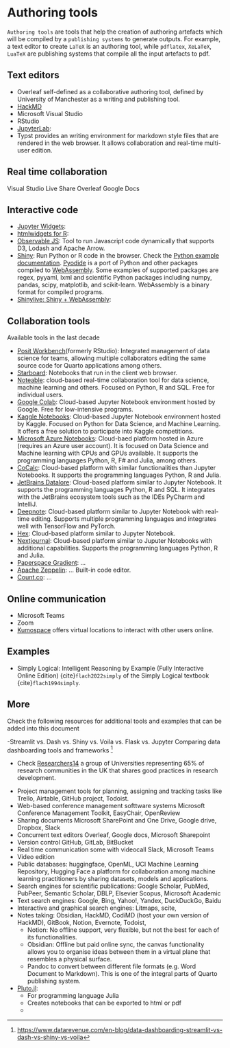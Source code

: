# Authoring tools

`Authoring tools` are tools that help the creation of authoring artefacts which
will be compiled by a `publishing systems` to generate outputs. For example, a
text editor to create `LaTeX` is an authoring tool, while `pdflatex`,
`XeLaTeX`, `LuaTeX` are publishing systems that compile all the input artefacts
to pdf.

## Text editors

- Overleaf self-defined as a collaborative authoring tool, defined by
  University of Manchester as a writing and publishing tool.
- [HackMD](https://hackmd.io/)
- Microsoft Visual Studio
- RStudio
- [JupyterLab](https://jupyterlab.readthedocs.io/en/latest/):
- Typst provides an writing environment for markdown style files that are
  rendered in the web browser. It allows collaboration and real-time multi-user
  edition.

## Real time collaboration

Visual Studio Live Share
Overleaf
Google Docs

## Interactive code

- [Jupyter Widgets](https://jupyter.org/widgets): 
- [htmlwidgets for R](http://www.htmlwidgets.org/):
- [Observable JS](https://observablehq.com/@observablehq/observable-javascript): Tool to
run Javascript code dynamically that supports D3, Lodash and Apache Arrow.
- [Shiny](https://shiny.posit.co/): Run Python or R code in the browser.
Check the [Python example documentation](https://shiny.posit.co/py/docs/overview.html).
[Pyodide](https://pyodide.org/en/stable/) is a port of Python and other packages compiled to
[WebAssembly](https://webassembly.org/). Some examples of supported
packages are  regex, pyyaml, lxml and scientific Python packages including
numpy, pandas, scipy, matplotlib, and scikit-learn.
WebAssembly is a binary format for compiled programs.
- [Shinylive: Shiny + WebAssembly](https://shiny.posit.co/py/docs/shinylive.html):


## Collaboration tools

Available tools in the last decade

- [Posit Workbench](https://posit.co/products/enterprise/workbench/)(formerly
  RStudio):
  Integrated management of data science for teams, allowing multiple
  collaborators editing the same source code for Quarto applications among
  others. 
- [Starboard](https://starboard.gg/): Notebooks that run in the client web
browser.
- [Noteable](https://noteable.io/): cloud-based real-time collaboration tool
for data science, machine learning and others. Focused on Python, R and
SQL. Free for individual users.
- [Google Colab](https://colab.research.google.com/): Cloud-based Jupyter
Notebook environment hosted by Google. Free for low-intensive programs.
- [Kaggle Notebooks](https://www.kaggle.com/notebooks): Cloud-based Jupyter
Notebook environment hosted by Kaggle. Focused on Python for Data Science,
and Machine Learning. It offers a free solution to participate into Kaggle
competitions.
- [Microsoft Azure Notebooks](https://notebooks.azure.com/): Cloud-baed
platform hosted in Azure (requires an Azure user account). It is focused on
Data Science and Machine learning with CPUs and GPUs available. It
supports the programming languages Python, R, F\# and Julia, among others.
- [CoCalc](https://cocalc.com/): Cloud-based platform with similar
functionalities than Jupyter Notebooks. It supports the programming
languages Python, R and Julia.
- [JetBrains Datalore](https://datalore.jetbrains.com/): Cloud-based platform
similar to Jupyter Notebook. It supports the programming languages Python,
R and SQL. It integrates with the JetBrains ecosystem tools such as the
IDEs PyCharm and IntelliJ.
- [Deepnote](https://deepnote.com/): Cloud-based platform similar to Jupyter
Notebook with real-time editing. Supports multiple programming languages
and integrates well with TensorFlow and PyTorch.
- [Hex](https://hex.tech/): Cloud-based platform similar to Jupyter Notebook.
- [Nextjournal](https://nextjournal.com/): Cloud-based platform similar to
Juputer Notebooks with additional capabilities. Supports the programming
languages Python, R and Julia. 
- [Paperspace Gradient](https://gradient.paperspace.com/): ...
- [Apache Zeppelin](https://zeppelin.apache.org/): ... Built-in code editor.
- [Count.co](https://count.co/): ...

## Online communication

- Microsoft Teams
- Zoom
- [Kumospace](https://www.kumospace.com/) offers virtual locations to interact
  with other users online.

## Examples

- Simply Logical: Intelligent Reasoning by Example (Fully Interactive
  Online Edition) {cite}`flach2022simply` of the Simply Logical textbook
  {cite}`flach1994simply`.


## More

Check the following resources for additional tools and examples that can be
added into this document

-Streamlit vs. Dash vs. Shiny vs. Voila vs. Flask vs. Jupyter
Comparing data dashboarding tools and frameworks [^1]
- Check [Researchers14](https://www.researchers14.ac.uk/) a group of
  Universities representing 65% of research communities in the UK that shares
  good practices in research development.

[^1]: https://www.datarevenue.com/en-blog/data-dashboarding-streamlit-vs-dash-vs-shiny-vs-voila


- Project management tools for planning, assigning and tracking tasks like
  Trello, Airtable, GitHub project, Todoist.
- Web-based conference management softtware systems Microsoft Conference
  Management Toolkit, EasyChair, OpenReview
- Sharing documents Microsoft SharePoint and One Drive, Google drive, Dropbox,
  Slack
- Concurrent text editors Overleaf, Google docs, Microsoft Sharepoint
- Version control GitHub, GitLab, BitBucket
- Real time communication some with videocall Slack, Microsoft Teams
- Video edition
- Public databases: huggingface, OpenML, UCI Machine Learning Repository,
  Hugging Face a platform for collaboration among machine learning
  practitioners by sharing datasets, models and applications.
- Search engines for scientific publications: Google Scholar, PubMed, PubPeer,
  Semantic Scholar, DBLP, Elsevier Scopus, Microsoft Academic
- Text search engines: Google, Bing, Yahoo!, Yandex, DuckDuckGo, Baidu 
- Interactive and graphical search engines: Litmaps, scite, 
- Notes taking: Obsidian, HackMD, CodiMD (host your own version of HackMD),
  GitBook, Notion, Evernote, Todoist, 
  - Notion: No offline support, very flexible, but not the best for each of its
    functionalities.
  - Obsidian: Offline but paid online sync, the canvas functionality allows you
    to organise ideas between them in a virtual plane that resembles a physical
    surface.
  - Pandoc to convert between different file formats (e.g. Word Document to
    Markdown). This is one of the integral parts of Quarto publishing system.
- [Pluto.jl](https://plutojl.org/):
  - For programming language Julia
  - Creates notebooks that can be exported to html or pdf
  - 
